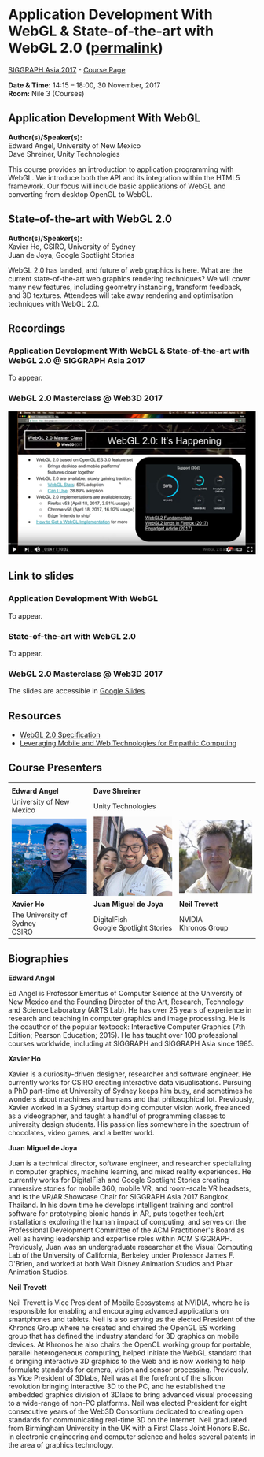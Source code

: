 # Application Development With WebGL & State-of-the-art with WebGL 2.0 ([permalink](https://spaxe.github.io/webgl2-masterclass/))
[SIGGRAPH Asia 2017](https://sa2017.siggraph.org/) - [Course Page](https://sa2017.siggraph.org/attendees/courses?view=session&sid=15)

**Date & Time:** 14:15 – 18:00, 30 November, 2017<br>
**Room:** Nile 3 (Courses)

## Application Development With WebGL
**Author(s)/Speaker(s):**<br>
Edward Angel, University of New Mexico<br>
Dave Shreiner, Unity Technologies

This course provides an introduction to application programming with WebGL. We introduce both the API and its integration within the HTML5 framework. Our focus will include basic applications of WebGL and converting from desktop OpenGL to WebGL.

## State-of-the-art with WebGL 2.0
**Author(s)/Speaker(s):**<br>
Xavier Ho, CSIRO, University of Sydney<br>
Juan de Joya, Google Spotlight Stories

WebGL 2.0 has landed, and future of web graphics is here. What are the current state-of-the-art web graphics rendering techniques? We will cover many new features, including geometry instancing, transform feedback, and 3D textures. Attendees will take away rendering and optimisation techniques with WebGL 2.0.

## Recordings

### Application Development With WebGL & State-of-the-art with WebGL 2.0 @ SIGGRAPH Asia 2017
To appear.

### WebGL 2.0 Masterclass @ Web3D 2017
[![Link to Youtube Video](https://raw.githubusercontent.com/Spaxe/webgl2-masterclass/master/images/thumbnail.jpg)](https://www.youtube.com/watch?v=A4IIouI5H2o&feature=youtu.be)

## Link to slides

### Application Development With WebGL
To appear.

### State-of-the-art with WebGL 2.0
To appear.

### WebGL 2.0 Masterclass @ Web3D 2017
The slides are accessible in [Google Slides](https://docs.google.com/presentation/d/15_yBo_U4n_J54Q-PnpYYejnwk5xDak_Bbd-BMjo7UFU/edit#slide=id.g209618ea61_0_6).

## Resources
 * [WebGL 2.0 Specification](https://www.khronos.org/registry/webgl/specs/latest/2.0/)
 * [Leveraging Mobile and Web Technologies for Empathic Computing](https://docs.google.com/presentation/d/1MYEOnMPVxNgjVpveXxYRZpWzd8_T4JBA7ebHP6iZmNc/edit#slide=id.p)

## Course Presenters

<table>
  <tbody>
    <tr>
      <td></td>
      <td></td>
    </tr>
    <tr>
      <td><strong>Edward Angel</strong></td>
      <td><strong>Dave Shreiner</strong></td>
    </tr>
    <tr>
      <td>University of New Mexico</td>
      <td>Unity Technologies</td>
    </tr>
    <tr>
      <td><img src="https://raw.githubusercontent.com/Spaxe/webgl2-masterclass/master/images/xavier.png" alt="Xavier" width="200"></td>
      <td><img src="https://raw.githubusercontent.com/Spaxe/webgl2-masterclass/master/images/juan.png" alt="Juan" width="200"></td>
      <td><img src="https://raw.githubusercontent.com/Spaxe/webgl2-masterclass/master/images/neil.jpg" alt="Tomasz" width="200"></td>
    </tr>
    <tr>
      <td><strong>Xavier Ho</strong></td>
      <td><strong>Juan Miguel de Joya</strong></td>
      <td><strong>Neil Trevett</strong></td>
    </tr>
    <tr>
      <td>The University of Sydney<br>CSIRO</td>
      <td>DigitalFish<br>Google Spotlight Stories</td>
      <td>NVIDIA<br>Khronos Group</td>
    </tr>
  </tbody>
</table>

## Biographies

**Edward Angel**

Ed Angel is Professor Emeritus of Computer Science at the University of New Mexico and the Founding Director of the Art, Research, Technology and Science Laboratory (ARTS Lab). He has over 25 years of experience in research and teaching in computer graphics and image processing. He is the coauthor of the popular textbook: Interactive Computer Graphics (7th Edition; Pearson Education; 2015). He has taught over 100 professional courses worldwide, including at SIGGRAPH and SIGGRAPH Asia since 1985.

**Xavier Ho**

Xavier is a curiosity-driven designer, researcher and software engineer. He currently works for CSIRO creating interactive data visualisations. Pursuing a PhD part-time at University of Sydney keeps him busy, and sometimes he wonders about machines and humans and that philosophical lot. Previously, Xavier worked in a Sydney startup doing computer vision work, freelanced as a videographer, and taught a handful of programming classes to university design students. His passion lies somewhere in the spectrum of chocolates, video games, and a better world.

**Juan Miguel de Joya**

Juan is a technical director, software engineer, and researcher specializing in computer graphics, machine learning, and mixed reality experiences. He currently works for DigitalFish and Google Spotlight Stories creating immersive stories for mobile 360, mobile VR, and room-scale VR headsets, and is the VR/AR Showcase Chair for SIGGRAPH Asia 2017 Bangkok, Thailand. In his down time he develops intelligent training and control software for prototyping bionic hands in AR, puts together tech/art installations exploring the human impact of computing, and serves on the Professional Development Committee of the ACM Practitioner's Board as well as having leadership and expertise roles within ACM SIGGRAPH. Previously, Juan was an undergraduate researcher at the Visual Computing Lab of the University of California, Berkeley under Professor James F. O'Brien, and worked at both Walt Disney Animation Studios and Pixar Animation Studios.

**Neil Trevett**

Neil Trevett is Vice President of Mobile Ecosystems at NVIDIA, where he is responsible for enabling and encouraging advanced applications on smartphones and tablets. Neil is also serving as the elected President of the Khronos Group where he created and chaired the OpenGL ES working group that has defined the industry standard for 3D graphics on mobile devices. At Khronos he also chairs the OpenCL working group for portable, parallel heterogeneous computing, helped initiate the WebGL standard that is bringing interactive 3D graphics to the Web and is now working to help formulate standards for camera, vision and sensor processing. Previously, as Vice President of 3Dlabs, Neil was at the forefront of the silicon revolution bringing interactive 3D to the PC, and he established the embedded graphics division of 3Dlabs to bring advanced visual processing to a wide-range of non-PC platforms. Neil was elected President for eight consecutive years of the Web3D Consortium dedicated to creating open standards for communicating real-time 3D on the Internet. Neil graduated from Birmingham University in the UK with a First Class Joint Honors B.Sc. in electronic engineering and computer science and holds several patents in the area of graphics technology.